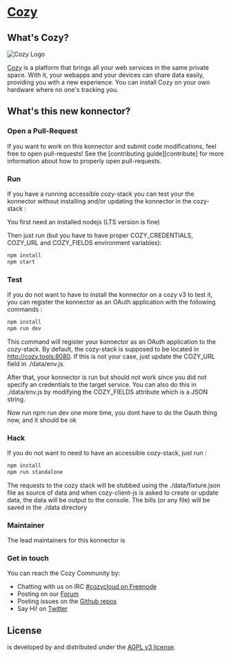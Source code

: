 [Cozy][cozy] <YOUR SUPER NEW KONNECTOR NAME>
=======================================

What's Cozy?
------------

![Cozy Logo](https://cdn.rawgit.com/cozy/cozy-guidelines/master/templates/cozy_logo_small.svg)

[Cozy] is a platform that brings all your web services in the same private space.  With it, your webapps and your devices can share data easily, providing you with a new experience. You can install Cozy on your own hardware where no one's tracking you.


What's this new konnector?
--------------------------

<YOUR DESCRIPTION HERE>

### Open a Pull-Request

If you want to work on this konnector and submit code modifications, feel free to open pull-requests! See the [contributing guide][contribute] for more information about how to properly open pull-requests.

### Run

If you have a running accessible cozy-stack you can test your the konnector without installing
and/or updating the konnector in the cozy-stack :

You first need an installed nodejs (LTS version is fine)

Then just run (but you have to have proper COZY_CREDENTIALS, COZY_URL and COZY_FIELDS environment variables):

```sh
npm install
npm start
```
### Test

If you do not want to have to install the konnector on a cozy v3 to test it, you can register the
konnector as an OAuth application with the following commands :

```sh
npm install
npm run dev
```

This command will register your konnector as an OAuth application to the cozy-stack. By default,
the cozy-stack is supposed to be located in http://cozy.tools:8080. If this is not your case, just
update the COZY_URL field in ./data/env.js.

After that, your konnector is run but should not work since you did not specify an credentials to
the target service. You can also do this in ./data/env.js by modifying the COZY_FIELDS attribute
which is a JSON string.

Now run npm run dev one more time, you dont have to do the Oauth thing now, and it should be ok

### Hack

If you do not want to need to have an accessible cozy-stack, just run :

```sh
npm install
npm run standalone
```

The requests to the cozy stack will be stubbed using the ./data/fixture.json file as source of data
and when cozy-client-js is asked to create or update data, the data will be output to the console.
The bills (or any file) will be saved in the ./data directory

### Maintainer

The lead maintainers for this konnector is <YOUR NAME>


### Get in touch

You can reach the Cozy Community by:

- Chatting with us on IRC [#cozycloud on Freenode][freenode]
- Posting on our [Forum]
- Posting issues on the [Github repos][github]
- Say Hi! on [Twitter]


License
-------

<YOUR KONNECTOR NAME> is developed by <your name> and distributed under the [AGPL v3 license][agpl-3.0].

[cozy]: https://cozy.io "Cozy Cloud"
[agpl-3.0]: https://www.gnu.org/licenses/agpl-3.0.html
[freenode]: http://webchat.freenode.net/?randomnick=1&channels=%23cozycloud&uio=d4
[forum]: https://forum.cozy.io/
[github]: https://github.com/cozy/
[twitter]: https://twitter.com/mycozycloud
